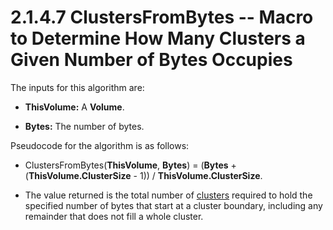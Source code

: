 <html dir="LTR" xmlns:mshelp="http://msdn.microsoft.com/mshelp" xmlns:ddue="http://ddue.schemas.microsoft.com/authoring/2003/5" xmlns:xlink="http://www.w3.org/1999/xlink" xmlns:tool="http://www.microsoft.com/tooltip">
    <head>
        <meta http-equiv="Content-Type" content="text/html; CHARSET=utf-8"></meta>
        <meta name="save" content="history"></meta>
        <title>2.1.4.7 ClustersFromBytes -- Macro to Determine How Many Clusters a Given Number of Bytes Occupies</title>
        <xml>
            <mshelp:toctitle title="2.1.4.7 ClustersFromBytes -- Macro to Determine How Many Clusters a Given Number of Bytes Occupies"></mshelp:toctitle>
            <mshelp:rltitle title="[MS-FSA]: ClustersFromBytes -- Macro to Determine How Many Clusters a Given Number of Bytes Occupies"></mshelp:rltitle>
            <mshelp:keyword index="A" term="56981c02-cf49-4832-bc37-0e5d1dac90b4"></mshelp:keyword>
            <mshelp:attr name="DCSext.ContentType" value="open specification"></mshelp:attr>
            <mshelp:attr name="AssetID" value="56981c02-cf49-4832-bc37-0e5d1dac90b4"></mshelp:attr>
            <mshelp:attr name="TopicType" value="kbRef"></mshelp:attr>
            <mshelp:attr name="DCSext.Title" value="[MS-FSA]: ClustersFromBytes -- Macro to Determine How Many Clusters a Given Number of Bytes Occupies" />
        </xml>
    </head>
    <body>
        <div id="header">
            <h1 class="heading">2.1.4.7 ClustersFromBytes -- Macro to Determine How Many Clusters a Given Number of Bytes Occupies</h1>
        </div>
        <div id="mainSection">
            <div id="mainBody">
                <div id="allHistory" class="saveHistory"></div>
                <div id="sectionSection0" class="section" name="collapseableSection">
                    

<p>The inputs for this algorithm are:</p>

<ul><li><p><span><span> 
</span></span><b>ThisVolume:</b> A <b>Volume</b>.</p>

</li><li><p><span><span> 
</span></span><b>Bytes:</b> The number of bytes.</p>

</li></ul><p>Pseudocode for the algorithm is as follows:</p>

<ul><li><p><span><span> 
</span></span>ClustersFromBytes(<b>ThisVolume</b>, <b>Bytes</b>) = (<b>Bytes</b>
+ (<b>ThisVolume.ClusterSize</b> - 1)) / <b>ThisVolume.ClusterSize</b>.</p>

</li><li><p><span><span> 
</span></span>The value returned is the total number of <a href="682f0f59-385c-4351-b81a-3b234f53db03.md#gt_feef37b3-c173-4f51-aab6-b55a6366259b">clusters</a> required to hold
the specified number of bytes that start at a cluster boundary, including any
remainder that does not fill a whole cluster.</p>

</li></ul>
                </div>
            </div>
        </div>
    </body>
</html>